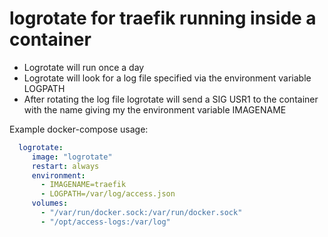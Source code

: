 # logrotate for traefik running inside a container 

* Logrotate will run once a day
* Logrotate will look for a log file specified via the environment variable LOGPATH
* After rotating the log file logrotate will send a SIG USR1 to the container with the name giving my the environment variable IMAGENAME

Example docker-compose usage:

```yml
  logrotate:
     image: "logrotate"
     restart: always
     environment:
       - IMAGENAME=traefik
       - LOGPATH=/var/log/access.json
     volumes:
       - "/var/run/docker.sock:/var/run/docker.sock"
       - "/opt/access-logs:/var/log"
```
